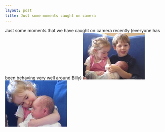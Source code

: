 ```yaml
---
layout: post
title: Just some moments caught on camera
---
```

Just some moments that we have caught on camera recently (everyone
 has been behaving very well around Billy) 
<img src="/images/content/DSC01024.jpg"/>
<img src="/images/content/DSC01022.jpg"/>
